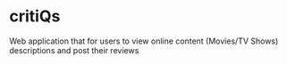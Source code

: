 # critiQs
Web application that for users to view online content (Movies/TV Shows) descriptions and post their reviews
